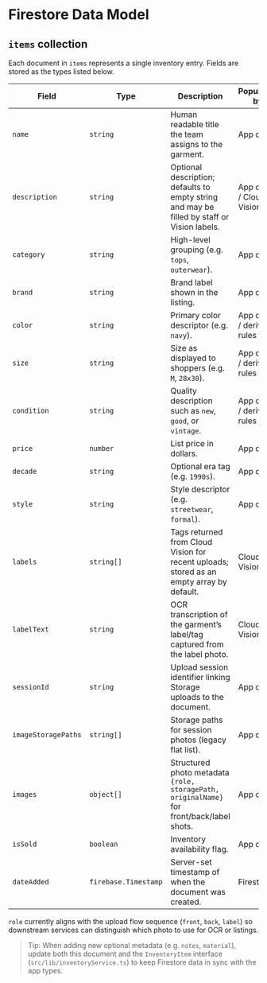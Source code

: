 # Firestore Data Model

## `items` collection

Each document in `items` represents a single inventory entry. Fields are stored as the types listed below.

| Field               | Type                 | Description                                                                                 | Populated by               |
| ------------------- | -------------------- | ------------------------------------------------------------------------------------------- | -------------------------- |
| `name`              | `string`             | Human readable title the team assigns to the garment.                                       | App client                 |
| `description`       | `string`             | Optional description; defaults to empty string and may be filled by staff or Vision labels. | App client / Cloud Vision  |
| `category`          | `string`             | High-level grouping (e.g. `tops`, `outerwear`).                                             | App client                 |
| `brand`             | `string`             | Brand label shown in the listing.                                                           | App client                 |
| `color`             | `string`             | Primary color descriptor (e.g. `navy`).                                                     | App client / derived rules |
| `size`              | `string`             | Size as displayed to shoppers (e.g. `M`, `28x30`).                                          | App client / derived rules |
| `condition`         | `string`             | Quality description such as `new`, `good`, or `vintage`.                                    | App client / derived rules |
| `price`             | `number`             | List price in dollars.                                                                      | App client                 |
| `decade`            | `string`             | Optional era tag (e.g. `1990s`).                                                            | App client                 |
| `style`             | `string`             | Style descriptor (e.g. `streetwear`, `formal`).                                             | App client                 |
| `labels`            | `string[]`           | Tags returned from Cloud Vision for recent uploads; stored as an empty array by default.    | Cloud Vision               |
| `labelText`         | `string`             | OCR transcription of the garment’s label/tag captured from the label photo.                 | Cloud Vision               |
| `sessionId`         | `string`             | Upload session identifier linking Storage uploads to the document.                          | App client                 |
| `imageStoragePaths` | `string[]`           | Storage paths for session photos (legacy flat list).                                        | App client                 |
| `images`            | `object[]`           | Structured photo metadata `{role, storagePath, originalName}` for front/back/label shots.   | App client                 |
| `isSold`            | `boolean`            | Inventory availability flag.                                                                | App client                 |
| `dateAdded`         | `firebase.Timestamp` | Server-set timestamp of when the document was created.                                      | Firestore                  |

`role` currently aligns with the upload flow sequence (`front`, `back`, `label`) so downstream services can distinguish which photo to use for OCR or listings.

> Tip: When adding new optional metadata (e.g. `notes`, `material`), update both this document and the `InventoryItem` interface (`src/lib/inventoryService.ts`) to keep Firestore data in sync with the app types.
